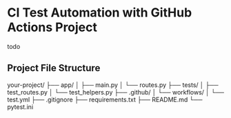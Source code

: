# CI Test Automation with GitHub Actions Project

todo

## Project File Structure

your-project/
├── app/
│   ├── main.py
│   └── routes.py
├── tests/
│   ├── test_routes.py
│   └── test_helpers.py
├── .github/
│   └── workflows/
│       └── test.yml
├── .gitignore
├── requirements.txt
├── README.md
└── pytest.ini
